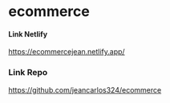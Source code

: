 # ecommerce
#### Link Netlify
https://ecommercejean.netlify.app/

### Link Repo
https://github.com/jeancarlos324/ecommerce
